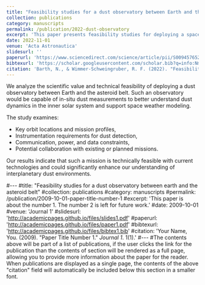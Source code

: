 ```yaml
---
title: "Feasibility studies for a dust observatory between Earth and the asteroid belt"
collection: publications
category: manuscripts
permalink: /publication/2022-dust-observatory
excerpt: 'This paper presents feasibility studies for deploying a space-based dust observatory between Earth and the asteroid belt.'
date: 2022-11-01
venue: 'Acta Astronautica'
slidesurl: ''
paperurl: 'https://www.sciencedirect.com/science/article/pii/S0094576522004490'
bibtexurl: 'https://scholar.googleusercontent.com/scholar.bib?q=info:Nm6nHUG7eK8J:scholar.google.com/&output=citation&scisdr=ClHVB8wzEJ2q2qD5rCU:AFWwaeYAAAAAaBT_tCUHSb1wOTrI8TnnaRz9Qp4&scisig=AFWwaeYAAAAAaBT_tA7jth7_k4TML4itD3Boy9o&scisf=4&ct=citation&cd=-1&hl=en'
citation: 'Barth, N., & Wimmer-Schweingruber, R. F. (2022). "Feasibility studies for a dust observatory between Earth and the asteroid belt." <i>Acta Astronautica</i>, 199, 36–44. https://doi.org/10.1016/j.actaastro.2022.06.022'
---
```


We analyze the scientific value and technical feasibility of deploying a dust observatory between Earth and the asteroid belt. Such an observatory would be capable of in-situ dust measurements to better understand dust dynamics in the inner solar system and support space weather modeling.

The study examines:
- Key orbit locations and mission profiles,
- Instrumentation requirements for dust detection,
- Communication, power, and data constraints,
- Potential collaboration with existing or planned missions.

Our results indicate that such a mission is technically feasible with current technologies and could significantly enhance our understanding of interplanetary dust environments.



#---
#title: "Feasibility studies for a dust observatory between earth and the asteroid belt"
#collection: publications
#category: manuscripts
#permalink: /publication/2009-10-01-paper-title-number-1
#excerpt: 'This paper is about the number 1. The number 2 is left for future work.'
#date: 2009-10-01
#venue: 'Journal 1'
#slidesurl: 'http://academicpages.github.io/files/slides1.pdf'
#paperurl: 'http://academicpages.github.io/files/paper1.pdf'
#bibtexurl: 'http://academicpages.github.io/files/bibtex1.bib'
#citation: 'Your Name, You. (2009). &quot;Paper Title Number 1.&quot; <i>Journal 1</i>. 1(1).'
#---
#The contents above will be part of a list of publications, if the user clicks the link for the publication than the contents of section will be rendered as a full page, allowing you to provide more information about the paper for the reader. When publications are displayed as a single page, the contents of the above "citation" field will automatically be included below this section in a smaller font.
